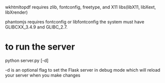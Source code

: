 wkhtmltopdf requires zlib, fontconfig, freetype, and X11 libs(libX11, libXext, libXrender)

phantomjs requires fontconfig or libfontconfig the system must have GLIBCXX_3.4.9 and GLIBC_2.7.


# to run the server
python server.py [-d]

-d is an optional flag to set the Flask server in debug mode which will reload your server when you make changes
